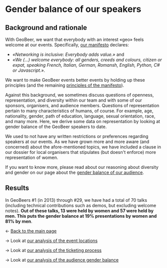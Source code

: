 # Gender balance of our speakers

## Background and rationale
With GeoBeer, we want that everybody with an interest &laquo;geo&raquo; feels welcome at our events. Specifically, [our manifesto](http://geobeer.ch/manifesto.html) declares: 
- *&laquo;Networking is inclusive: Everybody adds value.&raquo;* and 
- *&laquo;We (...) welcome everybody: all genders, creeds and colours, citizen or expat, speaking French, Italian, German, Romansh, English, Python, C# or Javascript.&raquo;*. 

We want to make GeoBeer events better events by holding up these principles (and the remaining [principles of the manifesto](http://geobeer.ch/manifesto.html)). 

Against this background, we sometimes discuss questions of openness, representation, and diversity within our team and with some of our sponsors, organisers, and audience members. Questions of representation pertain to many characteristics of humans, of course. For example, age, nationality, gender, path of education, language, sexual orientation, race, and many more. Here, we derive some data on representation by looking at gender balance of the GeoBeer speakers to date. 

We used to not have any written restrictions or preferences regarding speakers at our events. As we have grown more and more aware (and concerned) about the afore-mentioned topics, we have included a clause in our dossier for local organisers that stipulates (but doesn't enforce) more representation of women. 

If you want to know more, please read about our reasoning about diversity and gender on our page about the [gender balance of our audience](gender-balance-audience.md).

## Results
In GeoBeers #1 (in 2013) through #29, we have had a total of 70 talks (including technical contributions such as demos, but excluding welcome notes). **Out of these talks, 13 were held by women and 57 were held by men. This puts the gender balance at 19% presentations by women and 81% by men**.

&larr; [Back to the main page](index.md)

&rarr; Look at [our analysis of the event locations](locations.md)

&rarr; Look at [our analysis of the ticketing process](ticketing.md)

&rarr; Look at [our analysis of the audience gender balance](gender-balance-audience.md)
